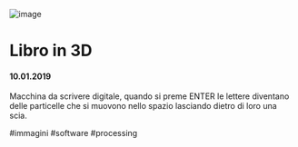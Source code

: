 ![image](https://github.com/KeremTurkyilmaz/TypeMismatchSketches/blob/master/Libro%20in%203D/image/LibroIn3D.jpg)

# Libro in 3D

#### 10.01.2019

Macchina da scrivere digitale, quando si preme ENTER le lettere diventano delle particelle che si muovono nello spazio lasciando dietro di loro una scia. 

\#immagini \#software \#processing
